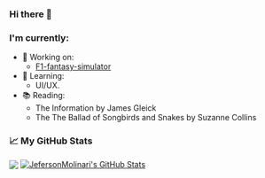 ### Hi there 👋 
### I'm currently:
- 🔭 Working on:
  - [F1-fantasy-simulator](https://github.com/JefersonMolinari/F1-fantasy-simulator)
- 🌱 Learning:
  - UI/UX.
- 📚 Reading:
   - The Information by James Gleick
   - The The Ballad of Songbirds and Snakes by Suzanne Collins 

### &#x1f4c8; My GitHub Stats

<a href="https://github.com/JefersonMolinari/JefersonMolinari">
  <img align="center" src="https://github-readme-stats.vercel.app/api/top-langs/?username=JefersonMolinari&hide=css,html&title_color=ffffff&text_color=c9cacc&icon_color=2bbc8a&bg_color=1d1f21" /></a>
<a href="https://github.com/JefersonMolinari/JefersonMolinari">	<a href="https://github.com/JefersonMolinari/JefersonMolinari">
  <img align="center" src="https://github-readme-stats.vercel.app/api?username=JefersonMolinari&show_icons=true&line_height=27&count_private=true&title_color=ffffff&text_color=c9cacc&icon_color=2bbc8a&bg_color=1d1f21" alt="JefersonMolinari's GitHub Stats" /></a>


<!--
**JefersonMolinari/JefersonMolinari** is a ✨ _special_ ✨ repository because its `README.md` (this file) appears on your GitHub profile.

Here are some ideas to get you started:

- 🔭 I’m currently working on ...
- 🌱 I’m currently learning ...
- 👯 I’m looking to collaborate on ...
- 🤔 I’m looking for help with ...
- 💬 Ask me about ...
- 📫 How to reach me: ...
- 😄 Pronouns: ...
- ⚡ Fun fact: ...
-->
